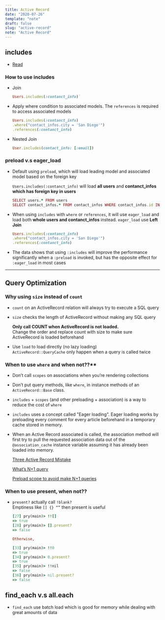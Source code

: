 ```yaml
---
title: Active Record
date: "2020-07-26"
template: "note"
draft: false
slug: "active-record"
note: "Active Record"
---
```

## includes
  - [Read](https://engineering.gusto.com/a-visual-guide-to-using-includes-in-rails/)
### How to use includes
  - Join

    ```ruby
    Users.includes(:contanct_info)`
    ```

  - Apply where condition to associated models. The `references` is required to access associated models

    ```ruby
    Users.includes(:contanct_info)
    .where("contact_infos.city = 'San Diego'")
    .references(:contanct_info)
    ```

  - Nested Join

    ```ruby
    User.includes(contact_info: [:email])
    ```

### preload v.s eager_load

- Default using `preload`, which will load leading model and associated model based on the foreign key

  `Users.includes(:contanct_info)` will load **all users** and **contanct_infos which has foreign key in users**

  ```ruby
  SELECT users.* FROM users
  SELECT contact_infos.* FROM contact_infos WHERE contact_infos.id IN (1, 2, 3)
  ```

- When using `includes` with `where` or `references`, it will use `eager_load` and load both **whole users and contanct_infos** instead. `eager_load` use **Left Join**

  ```ruby
  Users.includes(:contanct_info)
  .where("contact_infos.city = 'San Diego'")
  .references(:contanct_info)
  ```

- The data shows that using `:includes` will improve the performance significantly when a `:preload` is invoked, but has the opposite effect for `:eager_load` in most cases

***
## Query Optimization

### Why using `size` instead of `count`

- `count` on an ActiveRecord relation will always try to execute a SQL query
- `size` checks the length of ActiveRecord without making any SQL query

  **Only call COUNT when ActiveRecord is not loaded.**<br/>
  Change the order and replace count with size to make sure ActiveRecord is loaded beforehand

- Use `load` to load directly (no lazy loading)<br/>
  `ActiveRecord::QueryCache` only happen when a query is called twice

### When to use `where` and when not??**

- Don’t call `scopes` on associations when you’re rendering collections

- Don’t put query methods, like `where`, in instance methods of an `ActiveRecord::Base` class.

- `includes` + `scopes` (and other preloading + association) is a way to reduce the cost of `where`

- `includes` uses a concept called "Eager loading". Eager loading works by preloading every comment for every article beforehand in a temporary cache stored in memory.

- When an Active Record associated is called, the association method will first try to pull the requested association data out of the `@association_cache` instance variable assuming it has already been loaded into memory.

  [Three Active Record Mistake](https://www.speedshop.co/2019/01/10/three-activerecord-mistakes.html)

  [What’s N+1 query](https://medium.com/@bretdoucette/n-1-queries-and-how-to-avoid-them-a12f02345be5)

  [Preload scope to avoid make N+1 queries](https://www.justinweiss.com/articles/how-to-preload-rails-scopes/)

### When to use present, when not??

- `present?` actually call `!blank?`<br/>
  Emptiness like `[] {} “”` then present is useful

  ```ruby
  [27] pry(main)> !![]
  => true
  [28] pry(main)> [].present?
  => false

  Otherwise,

  [33] pry(main)> !!0
  => true
  [34] pry(main)> 0.present?
  => true
  [35] pry(main)> !!nil
  => false
  [36] pry(main)> nil.present?
  => false
  ```

## find_each v.s all.each
- `find_each` use batch load which is good for memory while dealing with great amounts of data
